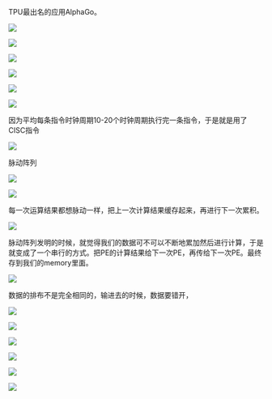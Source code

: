TPU最出名的应用AlphaGo。

![](https://gitee.com/hxc8/images0/raw/master/img/202407172054690.jpg)

![](https://gitee.com/hxc8/images0/raw/master/img/202407172054820.jpg)

![](https://gitee.com/hxc8/images0/raw/master/img/202407172054112.jpg)

![](https://gitee.com/hxc8/images0/raw/master/img/202407172055298.jpg)

![](https://gitee.com/hxc8/images0/raw/master/img/202407172055579.jpg)

![](https://gitee.com/hxc8/images0/raw/master/img/202407172055787.jpg)

因为平均每条指令时钟周期10-20个时钟周期执行完一条指令，于是就是用了CISC指令

![](https://gitee.com/hxc8/images0/raw/master/img/202407172055976.jpg)

脉动阵列

![](https://gitee.com/hxc8/images0/raw/master/img/202407172055168.jpg)

![](https://gitee.com/hxc8/images0/raw/master/img/202407172055453.jpg)

每一次运算结果都想脉动一样，把上一次计算结果缓存起来，再进行下一次累积。

![](https://gitee.com/hxc8/images0/raw/master/img/202407172055711.jpg)

脉动阵列发明的时候，就觉得我们的数据可不可以不断地累加然后进行计算，于是就变成了一个串行的方式。把PE的计算结果给下一次PE，再传给下一次PE。最终存到我们的memory里面。

![](https://gitee.com/hxc8/images0/raw/master/img/202407172055944.jpg)

数据的排布不是完全相同的，输进去的时候，数据要错开，

![](https://gitee.com/hxc8/images0/raw/master/img/202407172055641.jpg)

![](https://gitee.com/hxc8/images0/raw/master/img/202407172055060.jpg)

![](https://gitee.com/hxc8/images0/raw/master/img/202407172055107.jpg)

![](https://gitee.com/hxc8/images0/raw/master/img/202407172055248.jpg)

![](https://gitee.com/hxc8/images0/raw/master/img/202407172055386.jpg)

![](https://gitee.com/hxc8/images0/raw/master/img/202407172055459.jpg)